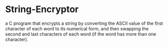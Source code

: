 # String-Encryptor
a C program that encrypts a string by converting the ASCII value of the first character of each word to its numerical form, and then swapping the second and last characters of each word (if the word has more than one character).
